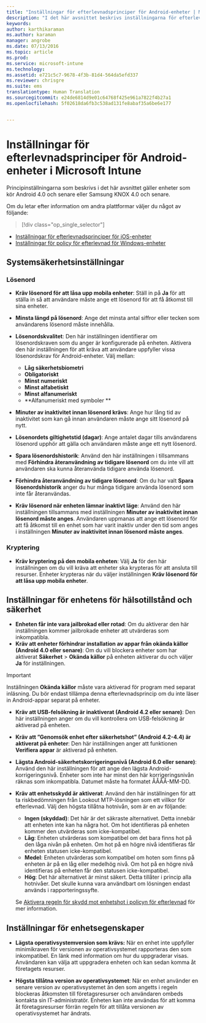 ```yaml
---
title: "Inställningar för efterlevnadsprinciper för Android-enheter | Microsoft Intune"
description: "I det här avsnittet beskrivs inställningarna för efterlevnadsprinciper för Android-enheter."
keywords: 
author: karthikaraman
ms.author: karaman
manager: angrobe
ms.date: 07/13/2016
ms.topic: article
ms.prod: 
ms.service: microsoft-intune
ms.technology: 
ms.assetid: e721c5c7-9678-4f3b-81d4-564da5efd337
ms.reviewer: chrisgre
ms.suite: ems
translationtype: Human Translation
ms.sourcegitcommit: e24de6814d9e01c64768f425e961a7822f4b27a1
ms.openlocfilehash: 5f02618da6fb3c538ad131fe8abaf35a6be6e177


---
```



# Inställningar för efterlevnadsprinciper för Android-enheter i Microsoft Intune

Principinställningarna som beskrivs i det här avsnittet gäller enheter som kör Android 4.0 och senare eller Samsung KNOX 4.0 och senare.

Om du letar efter information om andra plattformar väljer du något av följande:
> [!div class="op_single_selector"]
- [Inställningar för efterlevnadsprinciper för iOS-enheter](ios-compliance-policy-settings-in-microsoft-intune.md)
- [Inställningar för policy för efterlevnad för Windows-enheter](windows-compliance-policy-settings-in-microsoft-intune.md)

## Systemsäkerhetsinställningar
### Lösenord
- **Kräv lösenord för att låsa upp mobila enheter**: Ställ in på **Ja** för att ställa in så att användare måste ange ett lösenord för att få åtkomst till sina enheter.

-  **Minsta längd på lösenord**: Ange det minsta antal siffror eller tecken som användarens lösenord måste innehålla.

- **Lösenordskvalitet**: Den här inställningen identifierar om lösenordskraven som du anger är konfigurerade på enheten. Aktivera den här inställningen för att kräva att användare uppfyller vissa lösenordskrav för Android-enheter. Välj mellan:

  -   **Låg säkerhetsbiometri**
  -   **Obligatoriskt**
  -   **Minst numeriskt**
  -   **Minst alfabetiskt**
  -   **Minst alfanumeriskt**
  -   **Alfanumeriskt med symboler **

- **Minuter av inaktivitet innan lösenord krävs**: Ange hur lång tid av inaktivitet som kan gå innan användaren måste ange sitt lösenord på nytt.

- **Lösenordets giltighetstid (dagar)**: Ange antalet dagar tills användarens lösenord upphör att gälla och användaren måste ange ett nytt lösenord.

- **Spara lösenordshistorik**: Använd den här inställningen i tillsammans med **Förhindra återanvändning av tidigare lösenord** om du inte vill att användaren ska kunna återanvända tidigare använda lösenord.

- **Förhindra återanvändning av tidigare lösenord**: Om du har valt **Spara lösenordshistorik** anger du hur många tidigare använda lösenord som inte får återanvändas.

- **Kräv lösenord när enheten lämnar inaktivt läge**: Använd den här inställningen tillsammans med inställningen **Minuter av inaktivitet innan lösenord måste anges**. Användaren uppmanas att ange ett lösenord för att få åtkomst till en enhet som har varit inaktiv under den tid som anges i inställningen **Minuter av inaktivitet innan lösenord måste anges**.

### Kryptering
- **Kräv kryptering på den mobila enheten**: Välj **Ja** för den här inställningen om du vill kräva att enheter ska krypteras för att ansluta till resurser. Enheter krypteras när du väljer inställningen **Kräv lösenord för att låsa upp mobila enheter**.

## Inställningar för enhetens för hälsotillstånd och säkerhet

- **Enheten får inte vara jailbrokad eller rotad**: Om du aktiverar den här inställningen kommer jailbrokade enheter att utvärderas som inkompatibla.
- **Kräv att enheter förhindrar installation av appar från okända källor (Android 4.0 eller senare)**: Om du vill blockera enheter som har aktiverat **Säkerhet** > **Okända källor** på enheten aktiverar du och väljer **Ja** för inställningen.  
>[!IMPORTANT]
>Inställningen **Okända källor** måste vara aktiverad för program med separat inläsning. Du bör endast tillämpa denna efterlevnadsprincip om du inte läser in Android-appar separat på enheter.

- **Kräv att USB-felsökning är inaktiverat (Android 4.2 eller senare)**: Den här inställningen anger om du vill kontrollera om USB-felsökning är aktiverad på enheten.
- **Kräv att ”Genomsök enhet efter säkerhetshot” (Android 4.2-4.4) är aktiverat på enheter**: Den här inställningen anger att funktionen **Verifiera appar** är aktiverad på enheten.
- **Lägsta Android-säkerhetskorrigeringsnivå (Android 6.0 eller senare)**: Använd den här inställningen för att ange den lägsta Android-korrigeringsnivå. Enheter som inte har minst den här korrigeringsnivån räknas som inkompatibla. Datumet måste ha formatet ÅÅÅÅ-MM-DD.
- **Kräv att enhetsskydd är aktiverat**: Använd den här inställningen för att ta riskbedömningen från Lookout MTP-lösningen som ett villkor för efterlevnad. Välj den högsta tillåtna hotnivån, som är en av följande:

  - **Ingen (skyddad)**: Det här är det säkraste alternativet. Detta innebär att enheten inte kan ha några hot. Om hot identifieras på enheten kommer den utvärderas som icke-kompatibel.
  - **Låg**: Enheten utvärderas som kompatibel om det bara finns hot på den låga nivån på enheten. Om hot på en högre nivå identifieras får enheten statusen icke-kompatibel.
  - **Medel**: Enheten utvärderas som kompatibel om hoten som finns på enheten är på en låg eller medelhög nivå. Om hot på en högre nivå identifieras på enheten får den statusen icke-kompatibel.
  - **Hög**: Det här alternativet är minst säkert. Detta tillåter i princip alla hotnivåer. Det skulle kunna vara användbart om lösningen endast används i rapporteringssyfte.

  Se [Aktivera regeln för skydd mot enhetshot i policyn för efterlevnad](enable-device-threat-protection-rule-in-compliance-policy.md) för mer information.

## Inställningar för enhetsegenskaper
- **Lägsta operativsystemversion som krävs:** När en enhet inte uppfyller minimikraven för versionen av operativsystemet rapporteras den som inkompatibel.
  En länk med information om hur du uppgraderar visas. Användaren kan välja att uppgradera enheten och kan sedan komma åt företagets resurser.

- **Högsta tillåtna version av operativsystemet**: När en enhet använder en senare version av operativsystemet än den som angetts i regeln blockeras åtkomsten till företagsresurser och användaren ombeds kontakta sin IT-administratör. Enheten kan inte användas för att komma åt företagsresurser förrän regeln för att tillåta versionen av operativsystemet har ändrats.



<!--HONumber=Oct16_HO3-->



